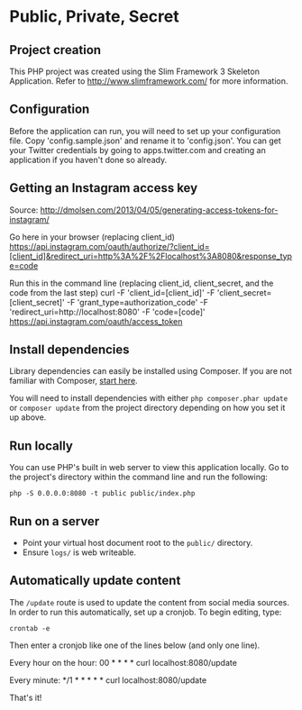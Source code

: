 # Public, Private, Secret

## Project creation
This PHP project was created using the Slim Framework 3 Skeleton Application. Refer to http://www.slimframework.com/ for more information.

## Configuration
Before the application can run, you will need to set up your configuration file. Copy 'config.sample.json' and rename it to 'config.json'.  You can get your Twitter credentials by going to apps.twitter.com and creating an application if you haven't done so already.

## Getting an Instagram access key
Source: http://dmolsen.com/2013/04/05/generating-access-tokens-for-instagram/

Go here in your browser (replacing client_id)
    https://api.instagram.com/oauth/authorize/?client_id=[client_id]&redirect_uri=http%3A%2F%2Flocalhost%3A8080&response_type=code

Run this in the command line (replacing client_id, client_secret, and the code from the last step)
    curl -F 'client_id=[client_id]' -F 'client_secret=[client_secret]' -F 'grant_type=authorization_code' -F 'redirect_uri=http://localhost:8080' -F 'code=[code]' https://api.instagram.com/oauth/access_token

## Install dependencies
Library dependencies can easily be installed using Composer. If you are not familiar with Composer, [start here](https://getcomposer.org/doc/00-intro.md).

You will need to install dependencies with either `php composer.phar update` or `composer update` from the project directory depending on how you set it up above.

## Run locally
You can use PHP's built in web server to view this application locally. Go to the project's directory within the command line and run the following:

    php -S 0.0.0.0:8080 -t public public/index.php

## Run on a server
* Point your virtual host document root to the `public/` directory.
* Ensure `logs/` is web writeable.

## Automatically update content
The `/update` route is used to update the content from social media sources. In order to run this automatically, set up a cronjob.  To begin editing, type:

    crontab -e

Then enter a cronjob like one of the lines below (and only one line).

Every hour on the hour:
    00 * * * * curl localhost:8080/update

Every minute:
    */1 * * * * * curl localhost:8080/update

That's it!
